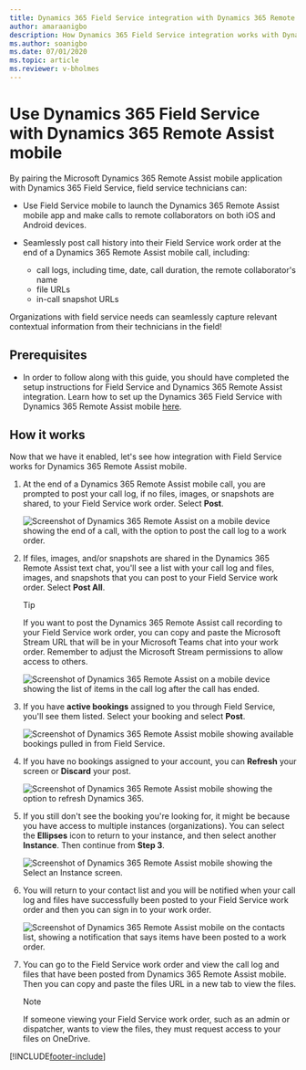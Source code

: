 ```yaml
---
title: Dynamics 365 Field Service integration with Dynamics 365 Remote Assist mobile
author: amaraanigbo
description: How Dynamics 365 Field Service integration works with Dynamics 365 Remote Assist mobile
ms.author: soanigbo
ms.date: 07/01/2020
ms.topic: article
ms.reviewer: v-bholmes
---
```


# Use Dynamics 365 Field Service with Dynamics 365 Remote Assist mobile

By pairing the Microsoft Dynamics 365 Remote Assist mobile application with Dynamics 365 Field Service, field service technicians can:

- Use Field Service mobile to launch the Dynamics 365 Remote Assist mobile app and make calls to remote collaborators on both iOS and Android devices.

- Seamlessly post call history into their Field Service work order at the end of a Dynamics 365 Remote Assist mobile call, including:

   - call logs, including time, date, call duration, the remote collaborator's name
   - file URLs
   - in-call snapshot URLs

Organizations with field service needs can seamlessly capture relevant contextual information from their technicians in the field!

## Prerequisites

- In order to follow along with this guide, you should have completed the setup instructions for Field Service and Dynamics 365 Remote Assist integration. Learn how to set up the Dynamics 365 Field Service with Dynamics 365 Remote Assist mobile [here](../troubleshoot-field-service.md).

## How it works

Now that we have it enabled, let's see how integration with Field Service works for Dynamics 365 Remote Assist mobile.

1. At the end of a Dynamics 365 Remote Assist mobile call, you are prompted to post your call log, if no files, images, or snapshots are shared, to your Field Service work order. Select **Post**.

    ![Screenshot of Dynamics 365 Remote Assist on a mobile device showing the end of a call, with the option to post the call log to a work order.](./media/postfs_2.png "Call log")

2. If files, images, and/or snapshots are shared in the Dynamics 365 Remote Assist text chat, you'll see a list with your call log and files, images, and snapshots that you can post to your Field Service work order. Select **Post All**.

    > [!Tip]
    > If you want to post the Dynamics 365 Remote Assist call recording to your Field Service work order, you can copy and paste the Microsoft Stream URL that will be in your Microsoft Teams chat into your work order. Remember to adjust the Microsoft Stream permissions to allow access to others.

    ![Screenshot of Dynamics 365 Remote Assist on a mobile device showing the list of items in the call log after the call has ended.](./media/postfs_1.png) 

3. If you have **active bookings** assigned to you through Field Service, you'll see them listed. Select your booking and select **Post**.

    ![Screenshot of Dynamics 365 Remote Assist mobile showing available bookings pulled in from Field Service.](./media/post_1.png "Select Booking")

4. If you have no bookings assigned to your account, you can **Refresh** your screen or **Discard** your post.

    ![Screenshot of Dynamics 365 Remote Assist mobile showing the option to refresh Dynamics 365.](./media/post_3.png "No Bookings")

5. If you still don't see the booking you're looking for, it might be because you have access to multiple instances (organizations). You can select the **Ellipses** icon to return to your instance, and then select another **Instance**. Then continue from **Step 3**.

    ![Screenshot of Dynamics 365 Remote Assist mobile showing the Select an Instance screen.](./media/post_2.png "Select Instance")

6. You will return to your contact list and you will be notified when your call log and files have successfully been posted to your Field Service work order and then you can sign in to your work order.

    ![Screenshot of Dynamics 365 Remote Assist mobile on the contacts list, showing a notification that says items have been posted to a work order.](./media/postfs_3.png "End of call notification")

7. You can go to the Field Service work order and view the call log and files that have been posted from Dynamics 365 Remote Assist mobile. Then you can copy and paste the files URL in a new tab to view the files.

    > [!Note]
    > If someone viewing your Field Service work order, such as an admin or dispatcher, wants to view the files, they must request access to your files on OneDrive. 

[!INCLUDE[footer-include](../../includes/footer-banner.md)]
